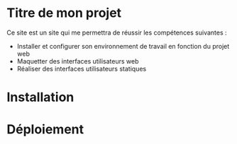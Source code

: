 # Titre de mon projet

Ce site est un site qui me permettra de réussir les compétences suivantes :

- Installer et configurer son environnement de travail en fonction du projet web
- Maquetter des interfaces utilisateurs web
- Réaliser des interfaces utilisateurs statiques

# Installation

# Déploiement
